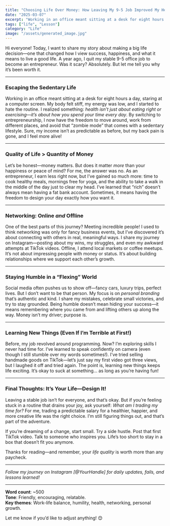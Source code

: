```yaml
---
title: "Choosing Life Over Money: How Leaving My 9-5 Job Improved My Health and Happiness"
date: "2025-03-07"
excerpt: "Working in an office meant sitting at a desk for eight hours a day, staring at a computer screen. My body felt stiff, my energy was low, and I started to hate the routine. I realized something: *health isn’t just about eating right or exercising—it’s about how you spend your time every day*"
tags: ["life", "Lesson"]
category: "Life"
image: "/assets/generated_image.jpg"
---
```



Hi everyone! Today, I want to share my story about making a big life decision—one that changed how I view success, happiness, and what it means to live a good life. A year ago, I quit my stable 9-5 office job to become an entrepreneur. Was it scary? Absolutely. But let me tell you why it’s been worth it.  

---

### **Escaping the Sedentary Life**  
Working in an office meant sitting at a desk for eight hours a day, staring at a computer screen. My body felt stiff, my energy was low, and I started to hate the routine. I realized something: *health isn’t just about eating right or exercising—it’s about how you spend your time every day*. By switching to entrepreneurship, I now have the freedom to move around, work from different places, and avoid that “zombie mode” that comes with a sedentary lifestyle. Sure, my income isn’t as predictable as before, but my back pain is gone, and I feel more alive!  

---

### **Quality of Life > Quantity of Money**  
Let’s be honest—money matters. But does it matter *more* than your happiness or peace of mind? For me, the answer was no. As an entrepreneur, I earn less right now, but I’ve gained so much more: time to cook healthy meals, mornings free for yoga, and the ability to take a walk in the middle of the day just to clear my head. I’ve learned that “rich” doesn’t always mean having a fat bank account. Sometimes, it means having the freedom to design your day exactly how you want it.  

---

### **Networking: Online *and* Offline**  
One of the best parts of this journey? Meeting incredible people! I used to think networking was only for fancy business events, but I’ve discovered it’s about connecting with others in real, meaningful ways. I share my journey on Instagram—posting about my wins, my struggles, and even my awkward attempts at TikTok videos. Offline, I attend local markets or coffee meetups. It’s not about impressing people with money or status. It’s about building relationships where we support each other’s growth.  

---

### **Staying Humble in a “Flexing” World**  
Social media often pushes us to show off—fancy cars, luxury trips, perfect lives. But I don’t want to be that person. My focus is on *personal branding* that’s authentic and kind. I share my mistakes, celebrate small victories, and try to stay grounded. Being humble doesn’t mean hiding your success—it means remembering where you came from and lifting others up along the way. Money isn’t my driver; purpose is.  

---

### **Learning New Things (Even If I’m Terrible at First!)**  
Before, my job revolved around programming. Now? I’m exploring skills I never had time for. I’ve learned to speak confidently on camera (even though I still stumble over my words sometimes!). I’ve tried selling handmade goods on TikTok—let’s just say my first video got three views, but I laughed it off and tried again. The point is, learning new things keeps life exciting. It’s okay to suck at something… as long as you’re having fun!  

---

### **Final Thoughts: It’s Your Life—Design It!**  
Leaving a stable job isn’t for everyone, and that’s okay. But if you’re feeling stuck in a routine that drains your joy, ask yourself: *What am I trading my time for?* For me, trading a predictable salary for a healthier, happier, and more creative life was the right choice. I’m still figuring things out, and that’s part of the adventure.  

If you’re dreaming of a change, start small. Try a side hustle. Post that first TikTok video. Talk to someone who inspires you. Life’s too short to stay in a box that doesn’t fit you anymore.  

Thanks for reading—and remember, your *life quality* is worth more than any paycheck.  

---  
*Follow my journey on Instagram [@YourHandle] for daily updates, fails, and lessons learned!*  

---  
**Word count**: ~500  
**Tone**: Friendly, encouraging, relatable.  
**Key themes**: Work-life balance, humility, health, networking, personal growth.  

Let me know if you’d like to adjust anything! 😊
